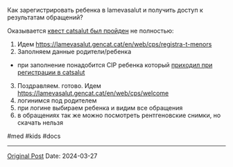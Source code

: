 Как зарегистрировать ребенка в lamevasalut и получить доступ к результатам обращений?

Оказывается [квест catsalut был пройден](1022.md) не полностью:

1. Идем https://lamevasalut.gencat.cat/en/web/cps/registra-t-menors
2. Заполняем данные родители/ребенка
- при заполнение понадобится CIP ребенка который [приходил при регистрации в catsalut](1022.md)
3. Поздравляем. готово. Идем https://lamevasalut.gencat.cat/en/web/cps/welcome
4. логинимся под родителем
5. при логине выбираем ребенка и видим все обращения
6. в обращениях так же можно посмотреть рентгеновские снимки, но скачать нельзя

#med #kids #docs

---
[Original Post](https://t.me/lev2tarragona/2030)
Date: 2024-03-27
